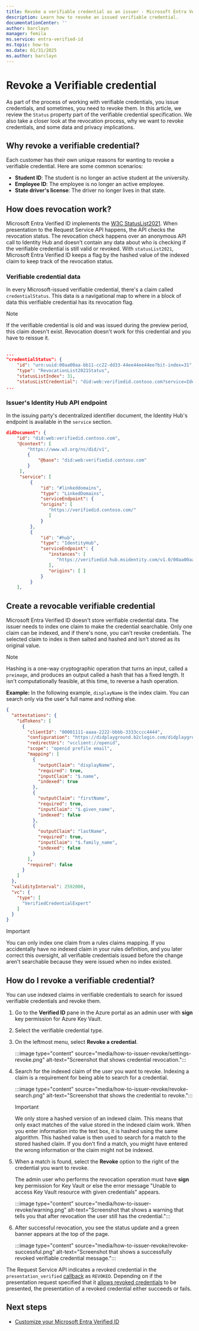 ```yaml
---
title: Revoke a verifiable credential as an issuer - Microsoft Entra Verified ID
description: Learn how to revoke an issued verifiable credential.
documentationCenter: ''
author: barclayn
manager: femila
ms.service: entra-verified-id
ms.topic: how-to
ms.date: 01/31/2025
ms.author: barclayn
---
```


# Revoke a Verifiable credential

As part of the process of working with verifiable credentials, you issue credentials, and sometimes, you need to revoke them. In this article, we review the `Status` property part of the verifiable credential specification. We also take a closer look at the revocation process, why we want to revoke credentials, and some data and privacy implications.

## Why revoke a verifiable credential?

Each customer has their own unique reasons for wanting to revoke a verifiable credential. Here are some common scenarios:

- **Student ID**: The student is no longer an active student at the university.
- **Employee ID**: The employee is no longer an active employee.
- **State driver's license**: The driver no longer lives in that state.


## How does revocation work?

Microsoft Entra Verified ID implements the [W3C StatusList2021](https://github.com/w3c/vc-status-list-2021/tree/343b8b59cddba4525e1ef355356ae760fc75904e). When presentation to the Request Service API happens, the API checks the revocation status. The revocation check happens over an anonymous API call to Identity Hub and doesn't contain any data about who is checking if the verifiable credential is still valid or revoked. With `statusList2021`, Microsoft Entra Verified ID keeps a flag by the hashed value of the indexed claim to keep track of the revocation status.

### Verifiable credential data

In every Microsoft-issued verifiable credential, there's a claim called `credentialStatus`. This data is a navigational map to where in a block of data this verifiable credential has its revocation flag.

> [!NOTE]
> If the verifiable credential is old and was issued during the preview period, this claim doesn't exist. Revocation doesn't work for this credential and you have to reissue it.

```json

...
"credentialStatus": { 
    "id": "urn:uuid:00aa00aa-bb11-cc22-dd33-44ee44ee44ee?bit-index=31", 
    "type": "RevocationList2021Status", 
    "statusListIndex": 31, 
    "statusListCredential": "did:web:verifiedid.contoso.com?service=IdentityHub&queries=...data..." 
...
```

### Issuer's Identity Hub API endpoint

In the issuing party's decentralized identifier document, the Identity Hub's endpoint is available in the `service` section.

```json
didDocument": {
    "id": "did:web:verifiedid.contoso.com",
    "@context": [
        "https://www.w3.org/ns/did/v1",
        {
            "@base": "did:web:verifiedid.contoso.com"
        }
     ],
     "service": [
         {
             "id": "#linkeddomains",
             "type": "LinkedDomains",
             "serviceEndpoint": {
             "origins": [
                "https://verifiedid.contoso.com/"
                ]
             }
         },
         {
             "id": "#hub",
             "type": "IdentityHub",
             "serviceEndpoint": {
                "instances": [
                   "https://verifiedid.hub.msidentity.com/v1.0/00aa00aa-bb11-cc22-dd33-44ee44ee44ee"
                ],
                "origins": [ ]
             }
         }
    ],
```

## Create a revocable verifiable credential

Microsoft Entra Verified ID doesn't store verifiable credential data. The issuer needs to index one claim to make the credential searchable. Only one claim can be indexed, and if there's none, you can't revoke credentials. The selected claim to index is then salted and hashed and isn't stored as its original value.

> [!NOTE]
> Hashing is a one-way cryptographic operation that turns an input, called a ```preimage```, and produces an output called a hash that has a fixed length. It isn't computationally feasible, at this time, to reverse a hash operation.

**Example:** In the following example, `displayName` is the index claim. You can search only via the user's full name and nothing else.

```json
{
  "attestations": {
    "idTokens": [
      {
        "clientId": "00001111-aaaa-2222-bbbb-3333cccc4444",
        "configuration": "https://didplayground.b2clogin.com/didplayground.onmicrosoft.com/B2C_1_sisu/v2.0/.well-known/openid-configuration",
        "redirectUri": "vcclient://openid",
        "scope": "openid profile email",
        "mapping": [
          {
            "outputClaim": "displayName",
            "required": true,
            "inputClaim": "$.name",
            "indexed": true
          },
          {
            "outputClaim": "firstName",
            "required": true,
            "inputClaim": "$.given_name",
            "indexed": false
          },
          {
            "outputClaim": "lastName",
            "required": true,
            "inputClaim": "$.family_name",
            "indexed": false
          }
        ],
        "required": false
      }
    ]
  },
  "validityInterval": 2592000,
  "vc": {
    "type": [
      "VerifiedCredentialExpert"
    ]
  }
}
```

> [!IMPORTANT]
> You can only index one claim from a rules claims mapping. If you accidentally have no indexed claim in your rules definition, and you later correct this oversight, all verifiable credentials issued before the change aren't searchable because they were issued when no index existed.

## How do I revoke a verifiable credential?

You can use indexed claims in verifiable credentials to search for issued verifiable credentials and revoke them.

1. Go to the **Verified ID** pane in the Azure portal as an admin user with **sign** key permission for Azure Key Vault.
1. Select the verifiable credential type.
1. On the leftmost menu, select **Revoke a credential**.

   :::image type="content" source="media/how-to-issuer-revoke/settings-revoke.png" alt-text="Screenshot that shows credential revocation.":::

1. Search for the indexed claim of the user you want to revoke. Indexing a claim is a requirement for being able to search for a credential.

   :::image type="content" source="media/how-to-issuer-revoke/revoke-search.png" alt-text="Screenshot that shows the credential to revoke.":::
  
    > [!IMPORTANT]
    > We only store a hashed version of an indexed claim. This means that only exact matches of the value stored in the indexed claim work. When you enter information into the text box, it is hashed using the same algorithm. This hashed value is then used to search for a match to the stored hashed claim. If you don't find a match, you might have entered the wrong information or the claim might not be indexed.
  
1. When a match is found, select the **Revoke** option to the right of the credential you want to revoke.

    The admin user who performs the revocation operation must have **sign** key permission for Key Vault or else the error message "Unable to access Key Vault resource with given credentials" appears.

   :::image type="content" source="media/how-to-issuer-revoke/warning.png" alt-text="Screenshot that shows a warning that tells you that after revocation the user still has the credential.":::

1. After successful revocation, you see the status update and a green banner appears at the top of the page.

   :::image type="content" source="media/how-to-issuer-revoke/revoke-successful.png" alt-text="Screenshot that shows a successfully revoked verifiable credential message.":::

The Request Service API indicates a revoked credential in the `presentation_verified` [callback](presentation-request-api.md#callback-events) as `REVOKED`. Depending on if the presentation request specified that it [allows revoked credentials](presentation-request-api.md#configurationvalidation-type) to be presented, the presentation of a revoked credential either succeeds or fails.

## Next steps

- [Customize your Microsoft Entra Verified ID](credential-design.md)